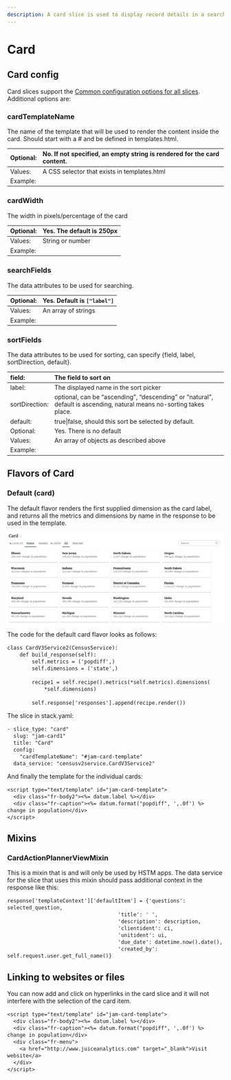 ```yaml
---
description: A card slice is used to display record details in a searchable sortable way.
---
```


# Card

## Card config

Card slices support the [Common configuration options for all slices](https://docs.juiceboxdata.com/projects/juicebox/topics/juicebox_reference/slices/common_configuration.html). Additional options are:

### cardTemplateName

The name of the template that will be used to render the content inside the card. Should start with a \# and be defined in templates.html.

| Optional: | No. If not specified, an empty string is rendered for the card content. |
| :--- | :--- |
| Values: | A CSS selector that exists in templates.html |
| Example: |  |

### cardWidth

The width in pixels/percentage of the card

| Optional: | Yes. The default is 250px |
| :--- | :--- |
| Values: | String or number |
| Example: |  |

### searchFields

The data attributes to be used for searching.

| Optional: | Yes. Default is `["label"]` |
| :--- | :--- |
| Values: | An array of strings |
| Example: |  |

### sortFields

The data attributes to be used for sorting, can specify {field, label, sortDirection, default}.

| field: | The field to sort on |
| :--- | :--- |
| label: | The displayed name in the sort picker |
| sortDirection: | optional, can be “ascending”, “descending” or “natural”, default is ascending, natural means no-sorting takes place. |
| default: | true\|false, should this sort be selected by default. |
| Optional: | Yes. There is no default |
| Values: | An array of objects as described above |
| Example: |  |

## Flavors of Card

### Default \(card\)

The default flavor renders the first supplied dimension as the card label, and returns all the metrics and dimensions by name in the response to be used in the template.

![](../../.gitbook/assets/card-default.png)

The code for the default card flavor looks as follows:

```text
class CardV3Service2(CensusService):
    def build_response(self):
        self.metrics = ('popdiff',)
        self.dimensions = ('state',)

        recipe1 = self.recipe().metrics(*self.metrics).dimensions(
            *self.dimensions)

        self.response['responses'].append(recipe.render())
```

The slice in stack.yaml:

```text
- slice_type: "card"
  slug: "jam-card1"
  title: "Card"
  config:
    "cardTemplateName": "#jam-card-template"
  data_service: "censusv2service.CardV3Service2"
```

And finally the template for the individual cards:

```text
<script type="text/template" id="jam-card-template">
  <div class="fr-body2"><%= datum.label %></div>
  <div class="fr-caption"><%= datum.format("popdiff", ',.0f') %> change in population</div>
</script>
```

## Mixins

### CardActionPlannerViewMixin

This is a mixin that is and will only be used by HSTM apps. The data service for the slice that uses this mixin should pass additional context in the response like this:

```text
response['templateContext']['defaultItem'] = {'questions': selected_question,
                                    'title': ' ',
                                    'description': description,
                                    'clientident': ci,
                                    'unitident': ui,
                                    'due_date': datetime.now().date(),
                                    'created_by': self.request.user.get_full_name()}
```

## Linking to websites or files

You can now add and click on hyperlinks in the card slice and it will not interfere with the selection of the card item.

```text
<script type="text/template" id="jam-card-template">
  <div class="fr-body2"><%= datum.label %></div>
  <div class="fr-caption"><%= datum.format("popdiff", ',.0f') %> change in population</div>
  <div class="fr-menu">
    <a href="http://www.juiceanalytics.com" target="_blank">Visit website</a>
  </div>
</script>
```

